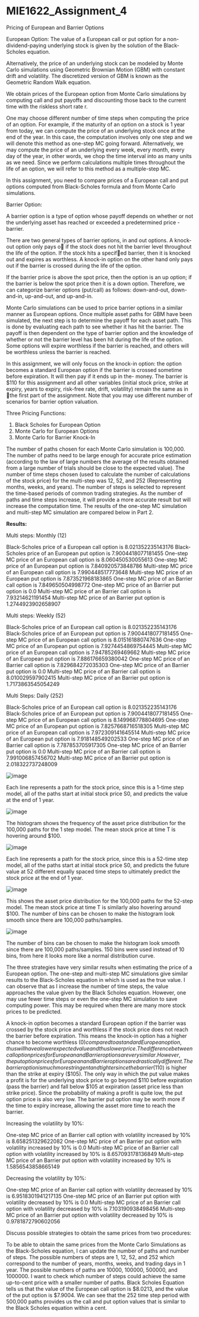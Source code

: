 # MIE1622_Assignment_4
 
Pricing of European and Barrier Options

European Option: The value of a European call or put option for a non-dividend-paying underlying stock is given by
the solution of the Black-Scholes equation.

Alternatively, the price of an underlying stock can be modeled by Monte Carlo simulations using
Geometric Brownian Motion (GBM) with constant drift and volatility. The discretized version
of GBM is known as the Geometric Random Walk equation.

We obtain prices of the European option from Monte Carlo simulations by computing call and put
payoffs and discounting those back to the current time with the riskless short rate r.

One may choose different number of time steps when computing the price of an option. For example,
if the maturity of an option on a stock is 1 year from today, we can compute the price of an underlying
stock once at the end of the year. In this case, the computation involves only one step and we will
denote this method as one-step MC going forward. Alternatively, we may compute the price of
an underlying every week, every month, every day of the year, in other words, we chop the time
interval into as many units as we need. Since we perform calculations multiple times throughout
the life of an option, we will refer to this method as a multiple-step MC.

In this assignment, you need to compare prices of a European call and put options computed from
Black-Scholes formula and from Monte Carlo simulations.

Barrier Option: 

A barrier option is a type of option whose payoff depends on whether or not the underlying asset
has reached or exceeded a predetermined price - barrier.

There are two general types of barrier options, in and out options. A knock-out option only pays
o if the stock does not hit the barrier level throughout the life of the option. If the stock hits a
specifed barrier, then it is knocked out and expires as worthless. A knock-in option on the other
hand only pays out if the barrier is crossed during the life of the option.

If the barrier price is above the spot price, then the option is an up option; if the barrier is below
the spot price then it is a down option. Therefore, we can categorize barrier options (put/call) as
follows: down-and-out, down-and-in, up-and-out, and up-and-in.

Monte Carlo simulations can be used to price barrier options in a similar manner as European
options. Once multiple asset paths for GBM have been simulated, the next step is to determine
the payoff for each asset path. This is done by evaluating each path to see whether it has hit the
barrier. The payoff is then dependent on the type of barrier option and the knowledge of whether
or not the barrier level has been hit during the life of the option. Some options will expire worthless
if the barrier is reached, and others will be worthless unless the barrier is reached.

In this assignment, we will only focus on the knock-in option: the option becomes a standard European
option if the barrier is crossed sometime before expiration. It will then pay if it ends up in the-
money. The barrier is $110 for this assignment and all other variables (initial stock price, strike at
expiry, years to expiry, risk-free rate, drift, volatility) remain the same as in the first part of the
assignment. Note that you may use different number of scenarios for barrier option valuation.

Three Pricing Functions:

1. Black Scholes for European Option
2. Monte Carlo for European Options
3. Monte Carlo for Barrier Knock-In

The number of paths chosen for each Monte Carlo simulation is 100,000. The number of paths need to be large enough for accurate price estimation (according to the law of large numbers the average of the results obtained from a large number of trials should be close to the expected value). The number of time steps chosen (used to calculate the number of calculations of the stock price) for the multi-step was 12, 52, and 252 (Representing months, weeks, and years). The number of steps is selected to represent the time-based periods of common trading strategies. As the number of paths and time steps increase, it will provide a more accurate result but will increase the computation time. The results of the one-step MC simulation and multi-step MC simulation are compared below in Part 2.

**Results:**

Multi steps: Monthly (12)

Black-Scholes price of a European call option is 8.021352235143176
Black-Scholes price of an European put option is 7.9004418077181455
One-step MC price of an European call option is 8.060450530055613
One-step MC price of an European put option is 7.840920573848786
Multi-step MC price of an European call option is 7.990448517773648
Multi-step MC price of an European put option is 7.873521968183865
One-step MC price of an Barrier call option is 7.849650504998772
One-step MC price of an Barrier put option is 0.0
Multi-step MC price of an Barrier call option is 7.93214621191454
Multi-step MC price of an Barrier put option is 1.2744923902658907

Multi steps: Weekly (52)

Black-Scholes price of an European call option is 8.021352235143176
Black-Scholes price of an European put option is 7.9004418077181455
One-step MC price of an European call option is 8.015161880747636
One-step MC price of an European put option is 7.9274454869754445
Multi-step MC price of an European call option is 7.94785269469662
Multi-step MC price of an European put option is 7.886176659380042
One-step MC price of an Barrier call option is 7.829684272035303
One-step MC price of an Barrier put option is 0.0
Multi-step MC price of an Barrier call option is 8.010029597902415
Multi-step MC price of an Barrier put option is 1.7173863545054249

Multi Steps: Daily (252)

Black-Scholes price of an European call option is 8.021352235143176
Black-Scholes price of an European put option is 7.9004418077181455
One-step MC price of an European call option is 8.149968778804695
One-step MC price of an European put option is 7.8257668716518305
Multi-step MC price of an European call option is 7.972309141645514
Multi-step MC price of an European put option is 7.918148549202533
One-step MC price of an Barrier call option is 7.787853705917305
One-step MC price of an Barrier put option is 0.0
Multi-step MC price of an Barrier call option is 7.991006857456702
Multi-step MC price of an Barrier put option is 2.018322737248009

![image](https://github.com/user-attachments/assets/9f9350f1-498b-44ba-8b75-5b0572084ab8)

Each line represents a path for the stock price, since this is a 1-time step model, all of the paths start at initial stock price S0, and predicts the value at the end of 1 year.

![image](https://github.com/user-attachments/assets/b254f629-efcd-45c4-bd79-d54f97864c83)

The histogram shows the frequency of the asset price distribution for the 100,000 paths for the 1 step model. The mean stock price at time T is hovering around $100.

![image](https://github.com/user-attachments/assets/169c8865-6c5c-4fed-a74c-43c325a00d60)

Each line represents a path for the stock price, since this is a 52-time step model, all of the paths start at initial stock price S0, and predicts the future value at 52 different equally spaced time steps to ultimately predict the stock price at the end of 1 year.

![image](https://github.com/user-attachments/assets/135767c7-ca7d-4ff0-8110-118eee516c95)

This shows the asset price distribution for the 100,000 paths for the 52-step model. The mean stock price at time T is similarly also hovering around $100. The number of bins can be chosen to make the histogram look smooth since there are 100,000 paths/samples.

![image](https://github.com/user-attachments/assets/318b539f-22ce-48cb-8738-c3e4f23e07fb)

The number of bins can be chosen to make the histogram look smooth since there are 100,000 paths/samples. 150 bins were used instead of 10 bins, from here it looks more like a normal distribution curve.

The three strategies have very similar results when estimating the price of a European option. The one-step and multi-step MC simulations give similar results to the Black-Scholes equation in which is used as the true value. I can observe that as I increase the number of time steps, the value approaches the value given by the Black Scholes equation. However, one may use fewer time steps or even the one-step MC simulation to save computing power. This may be required when there are many more stock prices to be predicted.

A knock-in option becomes a standard European option if the barrier was crossed by the stock price and worthless if the stock price does not reach the barrier before expiration. This means the knock-in option has a higher chance to become worthless ($0) compared to a standard European option, thus will have a lower expected value and thus lower price. The difference between call option prices for European and Barrier options are very similar. However, the put option prices for European and Barrier options are drastically different. The barrier option is much more stringent and tighter since the barrier ($110) is higher than the strike at expiry ($105). The only way in which the put value makes a profit is for the underlying stock price to go beyond $110 before expiration (pass the barrier) and fall below $105 at expiration (asset price less than strike price). Since the probability of making a profit is quite low, the put option price is also very low. The barrier put option may be worth more if the time to expiry increase, allowing the asset more time to reach the barrier.

Increasing the volatility by 10%:

One-step MC price of an Barrier call option with volatility increased by 10% is 8.658251329622082
One-step MC price of an Barrier put option with volatility increased by 10% is 0.0
Multi-step MC price of an Barrier call option with volatility increased by 10% is 8.657093178136849
Multi-step MC price of an Barrier put option with volatility increased by 10% is 1.5856543858665149

Decreasing the volatility by 10%:

One-step MC price of an Barrier call option with volatility decreased by 10% is 6.9518301941217135
One-step MC price of an Barrier put option with volatility decreased by 10% is 0.0
Multi-step MC price of an Barrier call option with volatility decreased by 10% is 7.103190938498456
Multi-step MC price of an Barrier put option with volatility decreased by 10% is 0.9781872790602056


Discuss possible strategies to obtain the same prices from two procedures:

To be able to obtain the same prices from the Monte Carlo Simulations as the Black-Scholes equation, I can update the number of paths and number of steps. The possible numbers of steps are 1, 12, 52, and 252 which correspond to the number of years, months, weeks, and trading days in 1 year. The possible numbers of paths are 10000, 100000, 500000, and 1000000. I want to check which number of steps could achieve the same up-to-cent price with a smaller number of paths. Black Scholes Equation tells us that the value of the European call option is $8.0213, and the value of the put option is $7.9004. We can see that the 252 time step period with 500,000 paths provides us the call and put option values that is similar to the Black Scholes equation within a cent.




